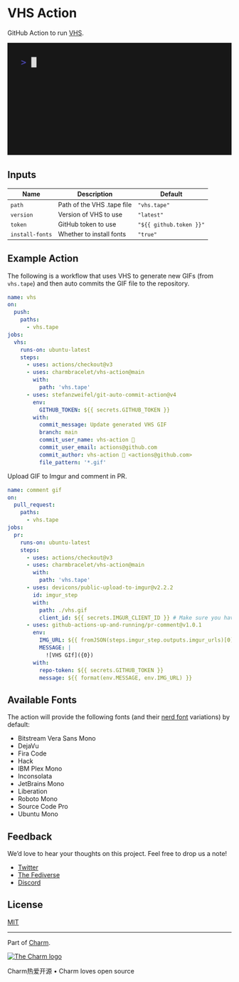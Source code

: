 # VHS Action

GitHub Action to run [VHS][vhs].

<img alt="Welcome to VHS!" src="vhs.gif" width="600" />

[vhs]: https://github.com/charmbracelet/vhs

## Inputs

Name            | Description                | Default
--------------- | -------------------------- | ---------------------
`path`          | Path of the VHS .tape file | ``"vhs.tape"``
`version`       | Version of VHS to use      | ``"latest"``
`token`         | GitHub token to use        | ``"${{ github.token }}"``
`install-fonts` | Whether to install fonts   | ``"true"``

## Example Action

The following is a workflow that uses VHS to generate new GIFs (from
 `vhs.tape`) and then auto commits the GIF file to the repository.

```yaml
name: vhs
on:
  push:
    paths:
      - vhs.tape
jobs:
  vhs:
    runs-on: ubuntu-latest
    steps:
      - uses: actions/checkout@v3
      - uses: charmbracelet/vhs-action@main
        with:
          path: 'vhs.tape'
      - uses: stefanzweifel/git-auto-commit-action@v4
        env:
          GITHUB_TOKEN: ${{ secrets.GITHUB_TOKEN }}
        with:
          commit_message: Update generated VHS GIF
          branch: main
          commit_user_name: vhs-action 📼
          commit_user_email: actions@github.com
          commit_author: vhs-action 📼 <actions@github.com>
          file_pattern: '*.gif'
```

Upload GIF to Imgur and comment in PR.

```yaml
name: comment gif
on:
  pull_request:
    paths:
      - vhs.tape
jobs:
  pr:
    runs-on: ubuntu-latest
    steps:
      - uses: actions/checkout@v3
      - uses: charmbracelet/vhs-action@main
        with:
          path: 'vhs.tape'
      - uses: devicons/public-upload-to-imgur@v2.2.2
        id: imgur_step
        with:
          path: ./vhs.gif
          client_id: ${{ secrets.IMGUR_CLIENT_ID }} # Make sure you have this secret set in your repo
      - uses: github-actions-up-and-running/pr-comment@v1.0.1
        env:
          IMG_URL: ${{ fromJSON(steps.imgur_step.outputs.imgur_urls)[0] }}
          MESSAGE: |
            ![VHS GIf]({0})
        with:
          repo-token: ${{ secrets.GITHUB_TOKEN }}
          message: ${{ format(env.MESSAGE, env.IMG_URL) }}

```

## Available Fonts

The action will provide the following fonts (and their [nerd font](nerdfonts)
variations) by default:

[nerdfonts]: https://www.nerdfonts.com

* Bitstream Vera Sans Mono
* DejaVu
* Fira Code
* Hack
* IBM Plex Mono
* Inconsolata
* JetBrains Mono
* Liberation
* Roboto Mono
* Source Code Pro
* Ubuntu Mono

## Feedback

We’d love to hear your thoughts on this project. Feel free to drop us a note!

* [Twitter](https://twitter.com/charmcli)
* [The Fediverse](https://mastodon.social/@charmcli)
* [Discord](https://charm.sh/chat)

## License

[MIT](https://github.com/charmbracelet/vhs/raw/main/LICENSE)

***

Part of [Charm](https://charm.sh).

<a href="https://charm.sh/">
  <img
    alt="The Charm logo"
    width="400"
    src="https://stuff.charm.sh/charm-badge.jpg"
  />
</a>

Charm热爱开源 • Charm loves open source

